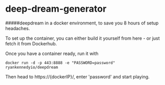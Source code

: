 # deep-dream-generator

####\#deepdream in a docker environment, to save you 8 hours of setup headaches.

To set up the container, you can either build it yourself from here - or just fetch it from Dockerhub.

Once you have a container ready, run it with

	docker run -d -p 443:8888 -e "PASSWORD=password" ryankennedyio/deepdream

Then head to https://{dockerIP}/, enter 'password' and start playing. 

